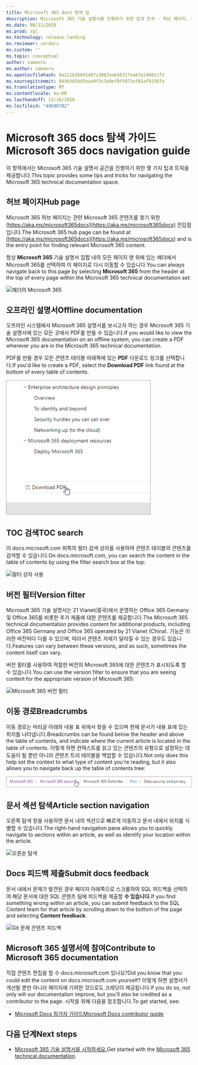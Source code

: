 ```yaml
---
title: Microsoft 365 docs 탐색 팁
description: Microsoft 365 기술 설명서를 진행하기 위한 팁과 트릭 - 허브 페이지, 콘텐츠 표, 헤더, 이동 경로 사용 방법 및 버전 필터 사용 방법에 대해 설명
ms.date: 08/12/2020
ms.prod: sql
ms.technology: release-landing
ms.reviewer: serdars
ms.custom: ''
ms.topic: conceptual
author: samanro
ms.author: samanro
ms.openlocfilehash: 0a211b26041d87c3087eab5631fea67a14601cf2
ms.sourcegitcommit: 849b365bd3eaa9f3c3a9ef9f5973ef81af9156fa
ms.translationtype: MT
ms.contentlocale: ko-KR
ms.lasthandoff: 12/16/2020
ms.locfileid: "49688782"
---
```

# <a name="microsoft-365-docs-navigation-guide"></a><span data-ttu-id="77f99-103">Microsoft 365 docs 탐색 가이드</span><span class="sxs-lookup"><span data-stu-id="77f99-103">Microsoft 365 docs navigation guide</span></span>

<span data-ttu-id="77f99-104">이 항목에서는 Microsoft 365 기술 설명서 공간을 진행하기 위한 몇 가지 팁과 트릭을 제공합니다.</span><span class="sxs-lookup"><span data-stu-id="77f99-104">This topic provides some tips and tricks for navigating the Microsoft 365 technical documentation space.</span></span>  

## <a name="hub-page"></a><span data-ttu-id="77f99-105">허브 페이지</span><span class="sxs-lookup"><span data-stu-id="77f99-105">Hub page</span></span>

<span data-ttu-id="77f99-106">Microsoft 365 허브 페이지는 관련 Microsoft 365 콘텐츠를 찾기 위한 [https://aka.ms/microsoft365docs](https://aka.ms/microsoft365docs) 진입점입니다.</span><span class="sxs-lookup"><span data-stu-id="77f99-106">The Microsoft 365 hub page can be found at [https://aka.ms/microsoft365docs](https://aka.ms/microsoft365docs) and is the entry point for finding relevant Microsoft 365 content.</span></span>

<span data-ttu-id="77f99-107">항상 **Microsoft 365** 기술 설명서 집합 내의 모든 페이지 맨 위에 있는 헤더에서 Microsoft 365를 선택하여 이 페이지로 다시 이동할 수 있습니다.</span><span class="sxs-lookup"><span data-stu-id="77f99-107">You can always navigate back to this page by selecting **Microsoft 365** from the header at the top of every page within the Microsoft 365 technical documentation set:</span></span>

![헤더의 Microsoft 365](media/m365-header-cursor.png)

## <a name="offline-documentation"></a><span data-ttu-id="77f99-109">오프라인 설명서</span><span class="sxs-lookup"><span data-stu-id="77f99-109">Offline documentation</span></span>

<span data-ttu-id="77f99-110">오프라인 시스템에서 Microsoft 365 설명서를 보시고자 하는 경우 Microsoft 365 기술 설명서에 있는 모든 곳에서 PDF를 만들 수 있습니다.</span><span class="sxs-lookup"><span data-stu-id="77f99-110">If you would like to view the Microsoft 365 documentation on an offline system, you can create a PDF wherever you are in the Microsoft 365 technical documentation.</span></span>

<span data-ttu-id="77f99-111">PDF를 만들 경우 모든 콘텐츠 테이블 아래쪽에 있는 **PDF** 다운로드 링크를 선택합니다.</span><span class="sxs-lookup"><span data-stu-id="77f99-111">If you'd like to create a PDF, select the **Download PDF** link found at the bottom of every table of contents.</span></span>

![PDF 다운로드](media/m365-download-pdf-cursor.png)

## <a name="toc-search"></a><span data-ttu-id="77f99-113">TOC 검색</span><span class="sxs-lookup"><span data-stu-id="77f99-113">TOC search</span></span> 
<span data-ttu-id="77f99-114">이 docs.microsoft.com 위쪽의 필터 검색 상자를 사용하여 콘텐츠 테이블의 콘텐츠를 검색할 수 있습니다.</span><span class="sxs-lookup"><span data-stu-id="77f99-114">On docs.microsoft.com, you can search the content in the table of contents by using the filter search box at the top:</span></span>

![필터 상자 사용](media/m365-filter-by-title.png)

## <a name="version-filter"></a><span data-ttu-id="77f99-116">버전 필터</span><span class="sxs-lookup"><span data-stu-id="77f99-116">Version filter</span></span>
<span data-ttu-id="77f99-117">Microsoft 365 기술 설명서는 21 Vianet(중국)에서 운영하는 Office 365 Germany 및 Office 365를 비롯한 추가 제품에 대한 콘텐츠를 제공합니다.</span><span class="sxs-lookup"><span data-stu-id="77f99-117">The Microsoft 365 technical documentation provides content for additional products, including Office 365 Germany and Office 365 operated by 21 Vianet (China).</span></span> <span data-ttu-id="77f99-118">기능은 이러한 버전마다 다를 수 있으며, 따라서 콘텐츠 자체가 달라질 수 있는 경우도 있습니다.</span><span class="sxs-lookup"><span data-stu-id="77f99-118">Features can vary between these versions, and as such, sometimes the content itself can vary.</span></span>

<span data-ttu-id="77f99-119">버전 필터를 사용하여 적절한 버전의 Microsoft 365에 대한 콘텐츠가 표시되도록 할 수 있습니다.</span><span class="sxs-lookup"><span data-stu-id="77f99-119">You can use the version filter to ensure that you are seeing content for the appropriate version of Microsoft 365:</span></span>

![Microsoft 365 버전 필터](media/m365-version-filter.png)

## <a name="breadcrumbs"></a><span data-ttu-id="77f99-121">이동 경로</span><span class="sxs-lookup"><span data-stu-id="77f99-121">Breadcrumbs</span></span>

<span data-ttu-id="77f99-122">이동 경로는 머리글 아래와 내용 표 위에서 찾을 수 있으며 현재 문서가 내용 표에 있는 위치를 나타냅니다.</span><span class="sxs-lookup"><span data-stu-id="77f99-122">Breadcrumbs can be found below the header and above the table of contents, and indicate where the current article is located in the table of contents.</span></span>  <span data-ttu-id="77f99-123">이렇게 하면 컨텍스트를 읽고 있는 콘텐츠의 유형으로 설정하는 데 도움이 될 뿐만 아니라 콘텐츠 트리 테이블을 백업할 수 있습니다.</span><span class="sxs-lookup"><span data-stu-id="77f99-123">Not only does this help set the context to what type of content you're reading, but it also allows you to navigate back up the table of contents tree:</span></span>

![Microsoft 365 이동 경로](media/m365-breadcrumb.png)

## <a name="article-section-navigation"></a><span data-ttu-id="77f99-125">문서 섹션 탐색</span><span class="sxs-lookup"><span data-stu-id="77f99-125">Article section navigation</span></span>

<span data-ttu-id="77f99-126">오른쪽 탐색 창을 사용하면 문서 내의 섹션으로 빠르게 이동하고 문서 내에서 위치를 식별할 수 있습니다.</span><span class="sxs-lookup"><span data-stu-id="77f99-126">The right-hand navigation pane allows you to quickly navigate to sections within an article, as well as identify your location within the article.</span></span>  

![오른손 탐색](media/m365-article-sections.png)

## <a name="submit-docs-feedback"></a><span data-ttu-id="77f99-128">Docs 피드백 제출</span><span class="sxs-lookup"><span data-stu-id="77f99-128">Submit docs feedback</span></span>

<span data-ttu-id="77f99-129">문서 내에서 문제가 발견된 경우 페이지 아래쪽으로 스크롤하여 SQL 피드백을 선택하여 해당 문서에 대한 SQL 콘텐츠 팀에 피드백을 제출할 **수 있습니다.**</span><span class="sxs-lookup"><span data-stu-id="77f99-129">If you find something wrong within an article, you can submit feedback to the SQL Content team for that article by scrolling down to the bottom of the page and selecting **Content feedback**.</span></span>

![Git 문제 콘텐츠 피드백](media/m365-article-feedback.png)

## <a name="contribute-to-microsoft-365-documentation"></a><span data-ttu-id="77f99-131">Microsoft 365 설명서에 참여</span><span class="sxs-lookup"><span data-stu-id="77f99-131">Contribute to Microsoft 365 documentation</span></span>

<span data-ttu-id="77f99-132">직접 콘텐츠 편집을 할 수 docs.microsoft.com 있나요?</span><span class="sxs-lookup"><span data-stu-id="77f99-132">Did you know that you could edit the content on docs.microsoft.com yourself?</span></span> <span data-ttu-id="77f99-133">이렇게 하면 설명서가 개선될 뿐만 아니라 페이지에 기여한 것으로도 크레딧이 제공됩니다.</span><span class="sxs-lookup"><span data-stu-id="77f99-133">If you do so, not only will our documentation improve, but you'll also be credited as a contributor to the page.</span></span> <span data-ttu-id="77f99-134">시작을 위해 다음을 참조합니다.</span><span class="sxs-lookup"><span data-stu-id="77f99-134">To get started, see:</span></span>

- [<span data-ttu-id="77f99-135">Microsoft Docs 참가자 가이드</span><span class="sxs-lookup"><span data-stu-id="77f99-135">Microsoft Docs contributor guide</span></span>](https://docs.microsoft.com/contribute/)

## <a name="next-steps"></a><span data-ttu-id="77f99-136">다음 단계</span><span class="sxs-lookup"><span data-stu-id="77f99-136">Next steps</span></span>

- <span data-ttu-id="77f99-137">[Microsoft 365 기술 설명서를 시작하세요.](index.yml)</span><span class="sxs-lookup"><span data-stu-id="77f99-137">Get started with the [Microsoft 365 technical documentation](index.yml).</span></span>
